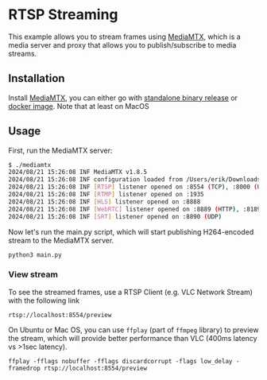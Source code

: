 # RTSP Streaming

This example allows you to stream frames using [MediaMTX](https://github.com/bluenviron/mediamtx), which is a media server and proxy that allows you to publish/subscribe to media streams.

## Installation

Install [MediaMTX](https://github.com/bluenviron/mediamtx), you can either go with [standalone binary release](https://github.com/bluenviron/mediamtx/releases) or [docker image](https://github.com/bluenviron/mediamtx?tab=readme-ov-file#docker-image). Note that at least on MacOS

## Usage

First, run the MediaMTX server:

```bash
$ ./mediamtx
2024/08/21 15:26:08 INF MediaMTX v1.8.5
2024/08/21 15:26:08 INF configuration loaded from /Users/erik/Downloads/mediamtx_v1.8.5_darwin_arm64/mediamtx.yml
2024/08/21 15:26:08 INF [RTSP] listener opened on :8554 (TCP), :8000 (UDP/RTP), :8001 (UDP/RTCP)
2024/08/21 15:26:08 INF [RTMP] listener opened on :1935
2024/08/21 15:26:08 INF [HLS] listener opened on :8888
2024/08/21 15:26:08 INF [WebRTC] listener opened on :8889 (HTTP), :8189 (ICE/UDP)
2024/08/21 15:26:08 INF [SRT] listener opened on :8890 (UDP)
```

Now let's run the main.py script, which will start publishing H264-encoded stream to the MediaMTX server.

```
python3 main.py
```

### View stream

To see the streamed frames, use a RTSP Client (e.g. VLC Network Stream) with the following link

```
rtsp://localhost:8554/preview
```

On Ubuntu or Mac OS, you can use `ffplay` (part of `ffmpeg` library) to preview the stream, which will provide better performance than VLC (400ms latency vs >1sec latency).

```
ffplay -fflags nobuffer -fflags discardcorrupt -flags low_delay -framedrop rtsp://localhost:8554/preview
```
